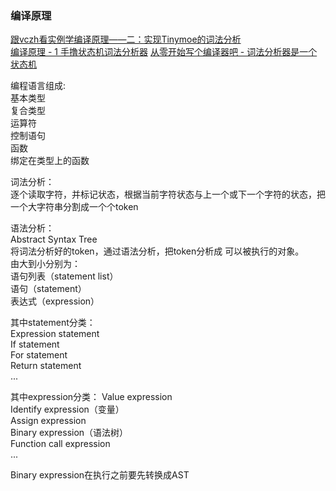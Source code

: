 ### 编译原理


[跟vczh看实例学编译原理——二：实现Tinymoe的词法分析](http://www.cppblog.com/vczh/archive/2014/03/02/206014.html)  
[编译原理 - 1 手撸状态机词法分析器](https://www.cnblogs.com/pointer-smq/p/4904531.html)
[从零开始写个编译器吧 - 词法分析器是一个状态机](https://segmentfault.com/a/1190000002478486)


编程语言组成:   
基本类型   
复合类型    
运算符    
控制语句  
函数   
绑定在类型上的函数   



词法分析：   
逐个读取字符，并标记状态，根据当前字符状态与上一个或下一个字符的状态，把一个大字符串分割成一个个token

语法分析：  
Abstract Syntax Tree   
将词法分析好的token，通过语法分析，把token分析成
可以被执行的对象。   
由大到小分别为：    
语句列表（statement list）  
语句（statement）    
表达式（expression）  

其中statement分类：  
Expression statement  
If statement  
For statement   
Return statement  
...

其中expression分类：
Value expression   
Identify expression（变量）   
Assign expression   
Binary expression（语法树）   
Function call expression   
...

Binary expression在执行之前要先转换成AST




















